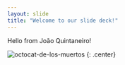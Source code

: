 ```yaml
---
layout: slide
title: "Welcome to our slide deck!"
---
```


Hello from João Quintaneiro!

![octocat-de-los-muertos](https://octodex.github.com/images/octocat-de-los-muertos.jpg)
{: .center}
